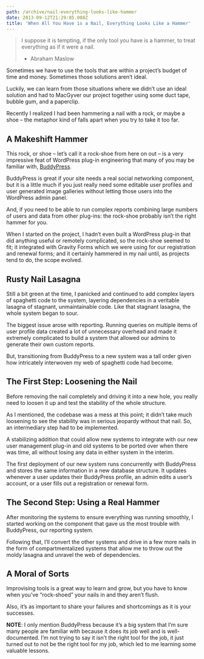 ```yaml
---
path: /archive/nail-everything-looks-like-hammer
date: 2013-09-12T21:29:05.088Z
title: 'When All You Have is a Nail, Everything Looks Like a Hammer'
---
```


> I suppose it is tempting, if the only tool you have is a hammer, to treat everything as if it were a nail.
> 
> - Abraham Maslow

Sometimes we have to use the tools that are within a project’s budget of time and money. Sometimes those solutions aren’t ideal.

Luckily, we can learn from those situations where we didn’t use an ideal solution and had to MacGyver our project together using some duct tape, bubble gum, and a paperclip.

Recently I realized I had been hammering a nail with a rock, or maybe a shoe – the metaphor kind of falls apart when you try to take it too far.


## A Makeshift Hammer

This rock, or shoe – let’s call it a rock-shoe from here on out – is a very impressive feat of WordPress plug-in engineering that many of you may be familiar with, [BuddyPress](http://buddypress.org/).

BuddyPress is great if your site needs a real social networking component, but it is a little much if you just really need some editable user profiles and user generated image galleries without letting those users into the WordPress admin panel.

And, if you need to be able to run complex reports combining large numbers of users and data from other plug-ins: the rock-shoe probably isn’t the right hammer for you.

When I started on the project, I hadn’t even built a WordPress plug-in that did anything useful or remotely complicated, so the rock-shoe seemed to fit; it integrated with Gravity Forms which we were using for our registration and renewal forms; and it certainly hammered in my nail until, as projects tend to do, the scope evolved.


## Rusty Nail Lasagna

Still a bit green at the time, I panicked and continued to add complex layers of spaghetti code to the system, layering dependencies in a veritable lasagna of stagnant, unmaintainable code. Like that stagnant lasagna, the whole system began to sour.

The biggest issue arose with reporting. Running queries on multiple items of user profile data created a lot of unnecessary overhead and made it extremely complicated to build a system that allowed our admins to generate their own custom reports.

But, transitioning from BuddyPress to a new system was a tall order given how intricately interwoven my web of spaghetti code had become.


## The First Step: Loosening the Nail

Before removing the nail completely and driving it into a new hole, you really need to loosen it up and test the stability of the whole structure.

As I mentioned, the codebase was a mess at this point; it didn’t take much loosening to see the stability was in serious jeopardy without that nail. So, an intermediary step had to be implemented.

A stabilizing addition that could allow new systems to integrate with our new user management plug-in and old systems to be ported over when there was time, all without losing any data in either system in the interim.

The first deployment of our new system runs concurrently with BuddyPress and stores the same information in a new database structure. It updates whenever a user updates their BuddyPress profile, an admin edits a user’s account, or a user fills out a registration or renewal form.


## The Second Step: Using a Real Hammer

After monitoring the systems to ensure everything was running smoothly, I started working on the component that gave us the most trouble with BuddyPress, our reporting system.

Following that, I’ll convert the other systems and drive in a few more nails in the form of compartmentalized systems that allow me to throw out the moldy lasagna and unravel the web of dependencies.


## A Moral of Sorts

Improvising tools is a great way to learn and grow, but you have to know when you’ve “rock-shoed” your nails in and they aren’t flush.

Also, it’s as important to share your failures and shortcomings as it is your successes.

**NOTE**: I only mention BuddyPress because it’s a big system that I’m sure many people are familiar with because it does its job well and is well-documented. I’m not trying to say it isn’t the right tool for the job, it just turned out to not be the right tool for my job, which led to me learning some valuable lessons.


